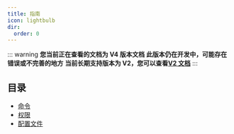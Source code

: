 ```yaml
---
title: 指南
icon: lightbulb
dir:
  order: 0
---
```


::: warning
**您当前正在查看的文档为 V4 版本文档**
**此版本仍在开发中，可能存在错误或不完善的地方**
**当前长期支持版本为 V2，您可以查看[V2 文档](/v2/README.md)**
:::

## 目录

- [命令](commands.md)
- [权限](permissions.md)
- [配置文件](config.md)
